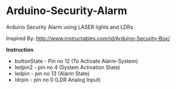 # Arduino-Security-Alarm
Arduino Security Alarm using LASER lights and LDRs

Inspired By: http://www.instructables.com/id/Arduino-Security-Box/

**Instruction**

- buttonState - Pin no 12 (To Activate Alarm-System)
- ledpin2 - pin no 4 (System Activation State)
- ledpin - pin no 13 (Alarm State)
- ldrpin - pin no 0 (LDR Analog Input)
